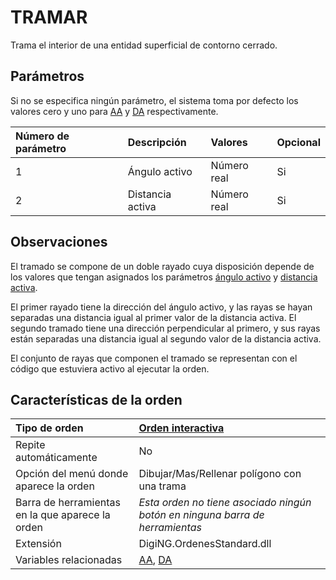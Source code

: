 # TRAMAR

Trama el interior de una entidad superficial de contorno cerrado.

## Parámetros

Si no se especifica ningún parámetro, el sistema toma por defecto los valores cero y uno para [AA](AA.html) y [DA](DA.html) respectivamente.

| Número de parámetro | Descripción | Valores | Opcional |
| :--- | :--- | :--- | :--- |
| 1 | Ángulo activo | Número real | Si |
| 2 | Distancia activa | Número real | Si |

## Observaciones

El tramado se compone de un doble rayado cuya disposición depende de los valores que tengan asignados los parámetros [ángulo activo](AA.html) y [distancia activa](DA.html).

El primer rayado tiene la dirección del ángulo activo, y las rayas se hayan separadas una distancia igual al primer valor de la distancia activa. El segundo tramado tiene una dirección perpendicular al primero, y sus rayas están separadas una distancia igual al segundo valor de la distancia activa.

El conjunto de rayas que componen el tramado se representan con el código que estuviera activo al ejecutar la orden.

## Características de la orden

| Tipo de orden | [Orden interactiva]() |
| :--- | :--- |
| Repite automáticamente | No |
| Opción del menú donde aparece la orden | Dibujar/Mas/Rellenar polígono con una trama |
| Barra de herramientas en la que aparece la orden | _Esta orden no tiene asociado ningún botón en ninguna barra de herramientas_ |
| Extensión | DigiNG.OrdenesStandard.dll |
| Variables relacionadas | [AA](AA.html), [DA](DA.html) |

